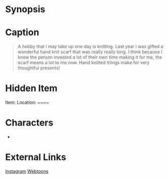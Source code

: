 # Synopsis


# Caption
> A hobby that I may take up one day is knitting. Last year i was gifted a wonderful hand knit scarf that was really really long. I think because I knew the person invested a lot of their own time making it for me, the scarf means a lot to me now. Hand knitted things make for very thoughtful presents!

# Hidden Item
Item: 
Location: ~~~~

# Characters
* 

# External Links
[Instagram]()
[Webtoons](https://www.webtoons.com/en/challenge/twistwood-tales/77-the-monster/viewer?title_no=344740&episode_no=83)